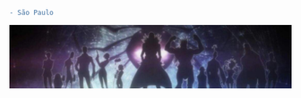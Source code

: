 
#                                                                    



```diff
- São Paulo
```
![preview](troupe.jpg)











 

